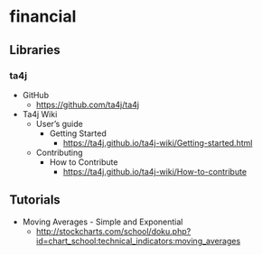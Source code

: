 # financial
## Libraries
### ta4j
* GitHub
  * https://github.com/ta4j/ta4j
* Ta4j Wiki
  * User’s guide
    * Getting Started
      * https://ta4j.github.io/ta4j-wiki/Getting-started.html
  * Contributing
    * How to Contribute
      * https://ta4j.github.io/ta4j-wiki/How-to-contribute

## Tutorials
* Moving Averages - Simple and Exponential
  * http://stockcharts.com/school/doku.php?id=chart_school:technical_indicators:moving_averages
